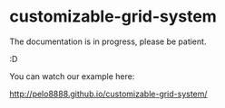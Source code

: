 # customizable-grid-system

The documentation is in progress, please be patient.


:D


You can watch our example here:

http://pelo8888.github.io/customizable-grid-system/
